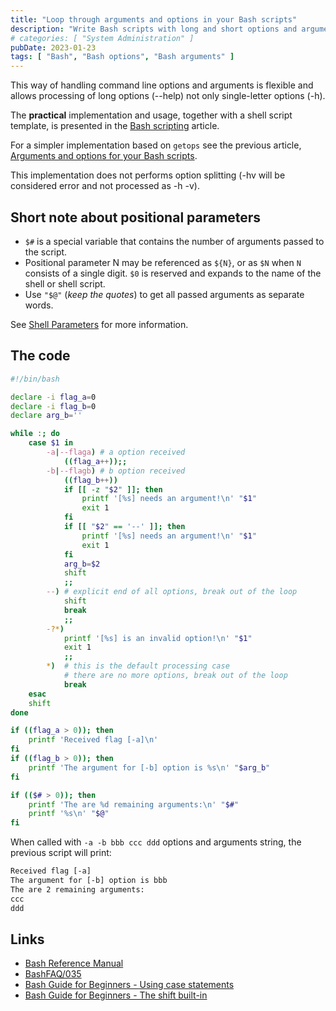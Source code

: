 ```yaml
---
title: "Loop through arguments and options in your Bash scripts"
description: "Write Bash scripts with long and short options and arguments and use a loop for parsing"
# categories: [ "System Administration" ]
pubDate: 2023-01-23
tags: [ "Bash", "Bash options", "Bash arguments" ]
---
```


This way of handling command line options and arguments is flexible and allows processing of long options (--help) not only single-letter options (-h).

The **practical** implementation and usage, together with a shell script template, is presented in the [Bash scripting](/blog/bash_scripting) article.

For a simpler implementation based on `getops` see the previous article, [Arguments and options for your Bash scripts](/blog/bash_options_arguments).

This implementation does not performs option splitting (-hv will be considered error and not processed as -h -v).

## Short note about positional parameters

- `$#` is a special variable that contains the number of arguments passed to the script.
- Positional parameter N may be referenced as `${N}`, or as `$N` when `N` consists of a single digit.
`$0` is reserved and expands to the name of the shell or shell script.
- Use `"$@"` (*keep the quotes*) to get all passed arguments as separate words.

See [Shell Parameters](https://www.gnu.org/software/bash/manual/html_node/Shell-Parameters.html) for more information.

## The code

```sh
#!/bin/bash

declare -i flag_a=0
declare -i flag_b=0
declare arg_b=''

while :; do
    case $1 in
        -a|--flaga) # a option received
            ((flag_a++));;
        -b|--flagb) # b option received
            ((flag_b++))
            if [[ -z "$2" ]]; then
                printf '[%s] needs an argument!\n' "$1"
                exit 1
            fi
            if [[ "$2" == '--' ]]; then
                printf '[%s] needs an argument!\n' "$1"
                exit 1
            fi
            arg_b=$2
            shift
            ;;
        --) # explicit end of all options, break out of the loop
            shift
            break
            ;;
        -?*)
            printf '[%s] is an invalid option!\n' "$1"
            exit 1
            ;;
        *)  # this is the default processing case
            # there are no more options, break out of the loop
            break
    esac
    shift
done

if ((flag_a > 0)); then
    printf 'Received flag [-a]\n'
fi
if ((flag_b > 0)); then
    printf 'The argument for [-b] option is %s\n' "$arg_b"
fi

if (($# > 0)); then
    printf 'The are %d remaining arguments:\n' "$#"
    printf '%s\n' "$@"
fi
```

When called with `-a -b bbb ccc ddd` options and arguments string, the previous script will print:

```txt
Received flag [-a]
The argument for [-b] option is bbb
The are 2 remaining arguments:
ccc
ddd
```

## Links

- [Bash Reference Manual](https://www.gnu.org/software/bash/manual/bash.html)
- [BashFAQ/035](https://mywiki.wooledge.org/BashFAQ/035)
- [Bash Guide for Beginners - Using case statements](https://tldp.org/LDP/Bash-Beginners-Guide/html/sect_07_03.html)
- [Bash Guide for Beginners - The shift built-in](https://tldp.org/LDP/Bash-Beginners-Guide/html/sect_09_07.html)

